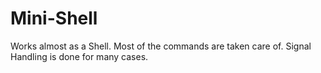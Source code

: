 # Mini-Shell
Works almost as a Shell. Most of the commands are taken care of. Signal Handling is done for many cases.
